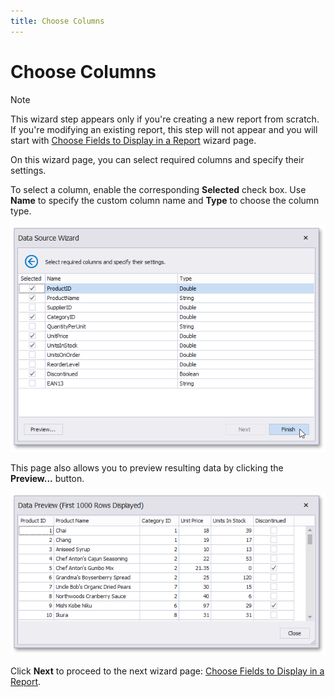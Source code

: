 ```yaml
---
title: Choose Columns
---
```

# Choose Columns
> [!NOTE]
> This wizard step appears only if you're creating a new report from scratch. If you're modifying an existing report, this step will not appear and you will start with [Choose Fields to Display in a Report](../choose-fields-to-display-in-a-report.md) wizard page.

On this wizard page, you can select required columns and specify their settings.

To select a column, enable the corresponding **Selected** check box. Use **Name** to specify the custom column name and **Type** to choose the column type.

![eurd-win-exceldatasource_selectingcolumns](../../../../../../../images/eurd-win-exceldatasource_selectingcolumns.png)

This page also allows you to preview resulting data by clicking the **Preview...** button.

![eurd-win-exceldatasource_datapreview](../../../../../../../images/eurd-win-exceldatasource_datapreview.png)

Click **Next** to proceed to the next wizard page: [Choose Fields to Display in a Report](../choose-fields-to-display-in-a-report.md).